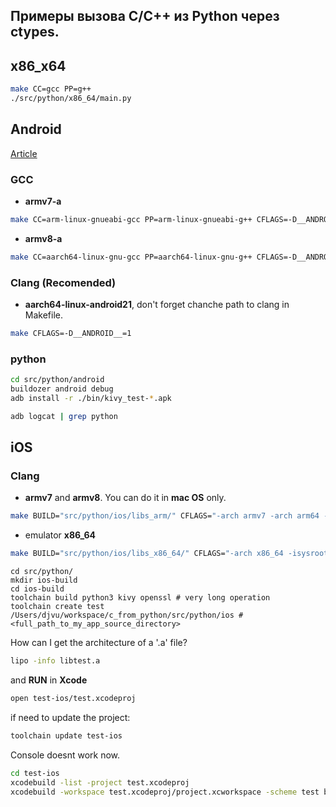 ## Примеры вызова C/C++ из Python через ctypes.

## x86_x64
```bash
make CC=gcc PP=g++
./src/python/x86_64/main.py
```

## Android

[Article](https://habr.com/ru/post/656453/)

### GCC
 - **armv7-a**
```bash
make CC=arm-linux-gnueabi-gcc PP=arm-linux-gnueabi-g++ CFLAGS=-D__ANDROID__=1
```
 - **armv8-a**
```bash
make CC=aarch64-linux-gnu-gcc PP=aarch64-linux-gnu-g++ CFLAGS=-D__ANDROID__=1
```

### Clang (**Recomended**)
 - **aarch64-linux-android21**, don't forget chanche path to clang in Makefile.
```bash
make CFLAGS=-D__ANDROID__=1
```

### python
```bash
cd src/python/android
buildozer android debug
adb install -r ./bin/kivy_test-*.apk
```

```bash
adb logcat | grep python
```

## iOS

### Clang 
 - **armv7** and **armv8**. You can do it in **mac OS** only. 
```bash
make BUILD="src/python/ios/libs_arm/" CFLAGS="-arch armv7 -arch arm64 -isysroot /Applications/Xcode.app/Contents/Developer/Platforms/iPhoneOS.platform/Developer/SDKs/iPhoneOS.sdk"
```

 - emulator **x86_64**
```bash
make BUILD="src/python/ios/libs_x86_64/" CFLAGS="-arch x86_64 -isysroot /Applications/Xcode.app/Contents/Developer/Platforms/iPhoneSimulator.platform/Developer/SDKs/iPhoneSimulator.sdk"
```

```
cd src/python/
mkdir ios-build
cd ios-build
toolchain build python3 kivy openssl # very long operation
toolchain create test /Users/djvu/workspace/c_from_python/src/python/ios #<full_path_to_my_app_source_directory>
```

How can I get the architecture of a '.a' file?
```bash
lipo -info libtest.a
```

and **RUN** in **Xcode**

```bash
open test-ios/test.xcodeproj
```

if need to update the project:
```bash
toolchain update test-ios
```


Console doesnt work now.
```bash
cd test-ios
xcodebuild -list -project test.xcodeproj
xcodebuild -workspace test.xcodeproj/project.xcworkspace -scheme test build
```


